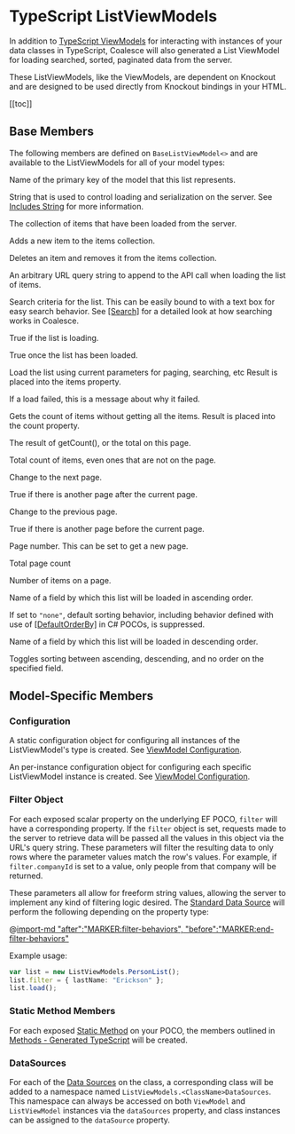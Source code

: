 

# TypeScript ListViewModels

In addition to [TypeScript ViewModels](/stacks/ko/client/view-model.md) for interacting with instances of your data classes in TypeScript, Coalesce will also generated a List ViewModel for loading searched, sorted, paginated data from the server.

These ListViewModels, like the ViewModels, are dependent on Knockout and are designed to be used directly from Knockout bindings in your HTML.

[[toc]]

## Base Members

The following members are defined on `BaseListViewModel<>` and are available to the ListViewModels for all of your model types:

<Prop def="modelKeyName: string" lang="ts" />

Name of the primary key of the model that this list represents.

<Prop def="includes: string" lang="ts" />

String that is used to control loading and serialization on the server. See [Includes String](/concepts/includes.md) for more information.
    

<Prop def="items: KnockoutObservableArray<TItem>" lang="ts" />

The collection of items that have been loaded from the server.

<Prop def="addNewItem: (): TItem" lang="ts" />

Adds a new item to the items collection.
    
<Prop def="deleteItem: (item: TItem): JQueryPromise<any>" lang="ts" />

Deletes an item and removes it from the items collection.


<Prop def="queryString: string" lang="ts" />

An arbitrary URL query string to append to the API call when loading the list of items.
    
<Prop def="search: KnockoutObservable<string>" lang="ts" />

Search criteria for the list. This can be easily bound to with a text box for easy search behavior. See [[Search]](/modeling/model-components/attributes/search.md) for a detailed look at how searching works in Coalesce.

    
<Prop def="isLoading: KnockoutObservable<boolean>" lang="ts" />

True if the list is loading.

<Prop def="isLoaded: KnockoutObservable<boolean>" lang="ts" />

True once the list has been loaded.
    
<Prop def="load: (callback?: any): JQueryPromise<any>" lang="ts" />

Load the list using current parameters for paging, searching, etc Result is placed into the items property.
    
<Prop def="message: KnockoutObservable<string>" lang="ts" />

If a load failed, this is a message about why it failed.
    

<Prop def="getCount: (callback?: any): JQueryPromise<any>" lang="ts" />

Gets the count of items without getting all the items. Result is placed into the count property.

<Prop def="count: KnockoutObservable<number>" lang="ts" />

The result of getCount(), or the total on this page.
    
<Prop def="totalCount: KnockoutObservable<number>" lang="ts" />

Total count of items, even ones that are not on the page.

    
<Prop def="nextPage: (): void" lang="ts" />

Change to the next page.
    
<Prop def="nextPageEnabled: KnockoutComputed<boolean>" lang="ts" />

True if there is another page after the current page.
    
<Prop def="previousPage: (): void" lang="ts" />

Change to the previous page.
    
<Prop def="previousPageEnabled: KnockoutComputed<boolean>" lang="ts" />

True if there is another page before the current page.
    
<Prop def="page: KnockoutObservable<number>" lang="ts" />

Page number. This can be set to get a new page.
    
<Prop def="pageCount: KnockoutObservable<number>" lang="ts" />

Total page count
    
<Prop def="pageSize: KnockoutObservable<number>" lang="ts" />

Number of items on a page.

<Prop def="orderBy: KnockoutObservable<string>" lang="ts" />

Name of a field by which this list will be loaded in ascending order.

If set to `"none"`, default sorting behavior, including behavior defined with use of [[DefaultOrderBy]](/modeling/model-components/attributes/default-order-by.md) in C# POCOs, is suppressed.
    
<Prop def="orderByDescending: KnockoutObservable<string>" lang="ts" />

Name of a field by which this list will be loaded in descending order.
    
<Prop def="orderByToggle: (field: string): void" lang="ts" />

Toggles sorting between ascending, descending, and no order on the specified field.
        

## Model-Specific Members

### Configuration

<Prop def="static coalesceConfig: Coalesce.ListViewModelConfiguration<PersonList, ViewModels.Person>" lang="ts" />

A static configuration object for configuring all instances of the ListViewModel's type is created. See [ViewModel Configuration](/stacks/ko/client/model-config.md).

<Prop def="coalesceConfig: Coalesce.ListViewModelConfiguration<PersonList, ViewModels.Person>" lang="ts" />

An per-instance configuration object for configuring each specific ListViewModel instance is created. See [ViewModel Configuration](/stacks/ko/client/model-config.md).


### Filter Object
<Prop def="public filter: {
    personId?: string
    firstName?: string
    lastName?: string
    gender?: string
    companyId?: string
} = null;" lang="ts" />

For each exposed scalar property on the underlying EF POCO, `filter` will have a corresponding property. If the `filter` object is set, requests made to the server to retrieve data will be passed all the values in this object via the URL's query string. These parameters will filter the resulting data to only rows where the parameter values match the row's values. For example, if `filter.companyId` is set to a value, only people from that company will be returned.

These parameters all allow for freeform string values, allowing the server to implement any kind of filtering logic desired. The [Standard Data Source](/modeling/model-components/data-sources.md#standard-data-source) will perform the following depending on the property type:

@[import-md "after":"MARKER:filter-behaviors", "before":"MARKER:end-filter-behaviors"](../../../modeling/model-components/data-sources.md) 

Example usage:
``` ts
var list = new ListViewModels.PersonList();
list.filter = { lastName: "Erickson" };
list.load();
```


### Static Method Members

<Prop def="public readonly namesStartingWith = new Person.NamesStartingWith(this);
public static NamesStartingWith = class NamesStartingWith extends Coalesce.ClientMethod<PersonList, string[]> { ... };" lang="ts" />

For each exposed [Static Method](/modeling/model-components/methods.md#static-methods) on your POCO, the members outlined in [Methods - Generated TypeScript](/stacks/ko/client/methods.md) will be created.


### DataSources
<Prop def="
public dataSources = ListViewModels.PersonDataSources;
public dataSource: DataSource<Person> = new this.dataSources.Default();" lang="ts" />

For each of the [Data Sources](/modeling/model-components/data-sources.md) on the class, a corresponding class will be added to a namespace named `ListViewModels.<ClassName>DataSources`. This namespace can always be accessed on both `ViewModel` and `ListViewModel` instances via the `dataSources` property, and class instances can be assigned to the `dataSource` property.


        